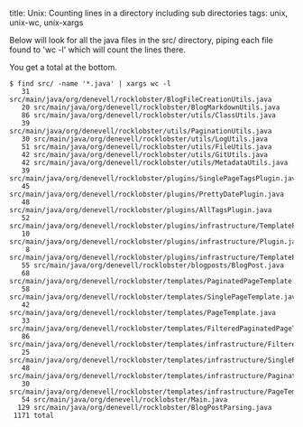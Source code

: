 title: Unix: Counting lines in a directory including sub directories
tags: unix, unix-wc, unix-xargs

Below will look for all the java files in the src/ directory, piping each file found to 'wc -l' which will count the lines there.

You get a total at the bottom.

    $ find src/ -name '*.java' | xargs wc -l
       31 src/main/java/org/denevell/rocklobster/BlogFileCreationUtils.java
       20 src/main/java/org/denevell/rocklobster/BlogMarkdownUtils.java
       86 src/main/java/org/denevell/rocklobster/utils/ClassUtils.java
       39 src/main/java/org/denevell/rocklobster/utils/PaginationUtils.java
       30 src/main/java/org/denevell/rocklobster/utils/LogUtils.java
       51 src/main/java/org/denevell/rocklobster/utils/FileUtils.java
       42 src/main/java/org/denevell/rocklobster/utils/GitUtils.java
       42 src/main/java/org/denevell/rocklobster/utils/MetadataUtils.java
       39 src/main/java/org/denevell/rocklobster/plugins/SinglePageTagsPlugin.java
       45 src/main/java/org/denevell/rocklobster/plugins/PrettyDatePlugin.java
       48 src/main/java/org/denevell/rocklobster/plugins/AllTagsPlugin.java
       52 src/main/java/org/denevell/rocklobster/plugins/infrastructure/TemplatePluginsContextImpl.java
       10 src/main/java/org/denevell/rocklobster/plugins/infrastructure/Plugin.java
        8 src/main/java/org/denevell/rocklobster/plugins/infrastructure/TemplatePluginsContext.java
       55 src/main/java/org/denevell/rocklobster/blogposts/BlogPost.java
       68 src/main/java/org/denevell/rocklobster/templates/PaginatedPageTemplate.java
       58 src/main/java/org/denevell/rocklobster/templates/SinglePageTemplate.java
       42 src/main/java/org/denevell/rocklobster/templates/PageTemplate.java
       33 src/main/java/org/denevell/rocklobster/templates/FilteredPaginatedPageTemplate.java
       86 src/main/java/org/denevell/rocklobster/templates/infrastructure/FilteredPaginatedPageTemplateFactory.java
       25 src/main/java/org/denevell/rocklobster/templates/infrastructure/SinglePageTemplateFactory.java
       48 src/main/java/org/denevell/rocklobster/templates/infrastructure/PaginatedPageTemplateFactory.java
       30 src/main/java/org/denevell/rocklobster/templates/infrastructure/PageTemplateFactory.java
       54 src/main/java/org/denevell/rocklobster/Main.java
      129 src/main/java/org/denevell/rocklobster/BlogPostParsing.java
     1171 total

